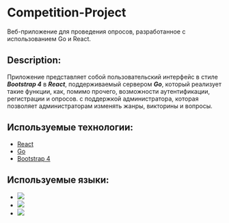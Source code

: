 # Competition-Project
Веб-приложение для проведения опросов, разработанное с использованием Go и React.
## Description:
Приложение представляет собой пользовательский интерфейс в стиле ***Bootstrap 4*** в ***React***, поддерживаемый сервером ***Go***, который реализует такие функции, как, помимо прочего, возможности аутентификации, регистрации и опросов. с поддержкой администратора, которая позволяет администраторам изменять жанры, викторины и вопросы.

## Используемые технологии:
* [React](https://reactjs.org/)
* [Go](https://golang.org/)
* [Bootstrap 4](http://getbootstrap.com/)

## Используемые языки:
* <img src="https://img.shields.io/badge/javascript-F7DF1E?style=for-the-badge&logo=javascript&logoColor=ffffff"/>
* <img src="https://img.shields.io/badge/go-00ADD8?style=for-the-badge&logo=go&logoColor=ffffff"/>
* <img src="https://www.python.org/static/community_logos/python-logo.png">

